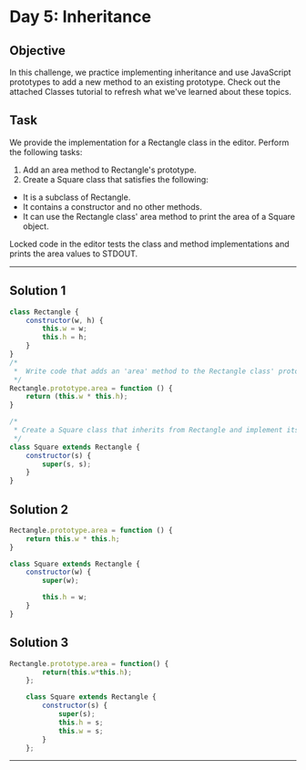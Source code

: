 # Day 5: Inheritance
## Objective

In this challenge, we practice implementing inheritance and use JavaScript prototypes to add a new method to an existing prototype. Check out the attached Classes tutorial to refresh what we've learned about these topics.

## Task

We provide the implementation for a Rectangle class in the editor. Perform the following tasks:

1. Add an area method to Rectangle's prototype.
2. Create a Square class that satisfies the following:
 - It is a subclass of Rectangle.
 - It contains a constructor and no other methods.
 - It can use the Rectangle class' area method to print the area of a Square object.
 
Locked code in the editor tests the class and method implementations and prints the area values to STDOUT.


---

## Solution 1

```javascript
class Rectangle {
    constructor(w, h) {
        this.w = w;
        this.h = h;
    }
}
/*
 *  Write code that adds an 'area' method to the Rectangle class' prototype
 */
Rectangle.prototype.area = function () {
    return (this.w * this.h);
}

/*
 * Create a Square class that inherits from Rectangle and implement its class constructor
 */
class Square extends Rectangle {
    constructor(s) {
        super(s, s);
    }
}

```

## Solution 2

```javascript
Rectangle.prototype.area = function () {
    return this.w * this.h;
}

class Square extends Rectangle {
    constructor(w) {
        super(w);

        this.h = w;
    }
}

```

## Solution 3
```javascript
Rectangle.prototype.area = function() {
        return(this.w*this.h);
    };

    class Square extends Rectangle {
        constructor(s) {
            super(s);
            this.h = s;
            this.w = s;
        }
    };
```
---